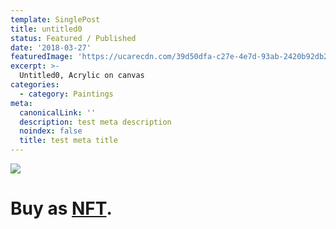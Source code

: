 ```yaml
---
template: SinglePost
title: untitled0
status: Featured / Published
date: '2018-03-27'
featuredImage: 'https://ucarecdn.com/39d50dfa-c27e-4e7d-93ab-2420b92db299/'
excerpt: >-
  Untitled0, Acrylic on canvas
categories:
  - category: Paintings
meta:
  canonicalLink: ''
  description: test meta description
  noindex: false
  title: test meta title
---
```

![](https://ucarecdn.com/39d50dfa-c27e-4e7d-93ab-2420b92db299/)



# Buy as **[NFT](https://opensea.io/assets/0x495f947276749ce646f68ac8c248420045cb7b5e/62039412101769961261145110206393106663163125283349866564998716370623238504449/)**.
